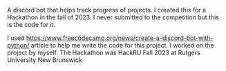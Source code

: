 
A discord bot that helps track progress of projects. I created this for a Hackathon in the fall of 2023. I never submitted to the competition but this is the code for it.

I used https://www.freecodecamp.org/news/create-a-discord-bot-with-python/ article to help me write the code for this project.
I worked on the project by myself.
The Hackathon was HackRU Fall 2023 at Rutgers University New Brunswick
